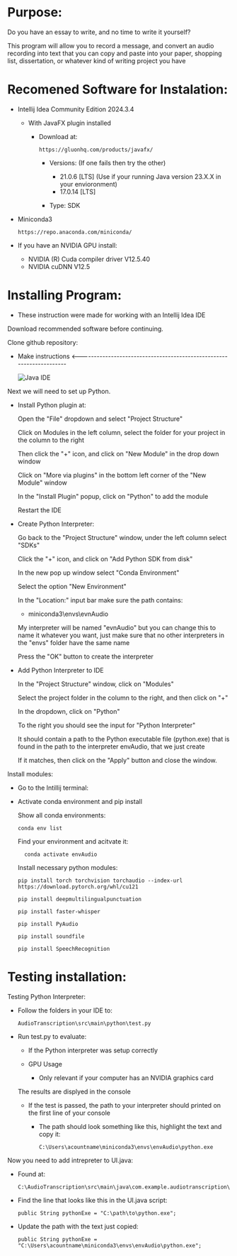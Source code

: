 # Purpose:

Do you have an essay to write, and no time to write it yourself?

This program will allow you to record a message, and convert an audio recording into text that you can copy and paste into your paper, shopping list, dissertation, or whatever kind of writing project you have


# Recomened Software for Instalation:

- Intellij Idea Community Edition 2024.3.4
  - With JavaFX plugin installed
    
    - Download at:
    
          https://gluonhq.com/products/javafx/
    
      - Versions: (If one fails then try the other)
        - 21.0.6 [LTS] (Use if your running Java version 23.X.X in your envioronment)
        - 17.0.14 [LTS]
    
      - Type: SDK

- Miniconda3

      https://repo.anaconda.com/miniconda/

- If you have an NVIDIA GPU install:
  - NVIDIA (R) Cuda compiler driver V12.5.40
  - NVIDIA cuDNN V12.5


# Installing Program:

- These instruction were made for working with an Intellij Idea IDE

Download recommended software before continuing.

Clone github repository:

  * Make instructions <---------------------------------------------------------------------

    ![Java IDE](https://github.com/user-attachments/assets/981bd7fd-4c48-4e73-8d66-636527f70055)


Next we will need to set up Python.

- Install Python plugin at:

  Open the "File" dropdown and select "Project Structure"

  Click on Modules in the left column, select the folder for your project in the column to the right

  Then click the "+" icon, and click on "New Module" in the drop down window

  Click on "More via plugins" in the bottom left corner of the "New Module" window

  In the "Install Plugin" popup, click on "Python" to add the module

  Restart the IDE

- Create Python Interpreter:

  Go back to the "Project Structure" window, under the left column select "SDKs"

  Click the "+" icon, and click on "Add Python SDK from disk"

  In the new pop up window select "Conda Environment"

  Select the option "New Environment"

  In the "Location:" input bar make sure the path contains: 

  - miniconda3\envs\evnAudio
  
  My interpreter will be named "evnAudio" but you can change this to name it whatever you want, just make sure that no other interpreters in the "envs" folder have the same name

  Press the "OK" button to create the interpreter

- Add Python Interpreter to IDE

  In the "Project Structure" window, click on "Modules"

  Select the project folder in the column to the right, and then click on "+"

  In the dropdown, click on "Python"

  To the right you should see the input for "Python Interpreter"

  It should contain a path to the Python executable file (python.exe) that is found in the path to the interpreter envAudio, that we just create

  If it matches, then click on the "Apply" button and close the window.

Install modules:

- Go to the Intillij terminal:

- Activate conda environment and pip install
  
  Show all conda environments:

      conda env list

  Find your environment and acitvate it:

        conda activate envAudio

  Install necessary python modules:

      pip install torch torchvision torchaudio --index-url https://download.pytorch.org/whl/cu121

      pip install deepmultilingualpunctuation

      pip install faster-whisper

      pip install PyAudio

      pip install soundfile

      pip install SpeechRecognition

# Testing installation:

Testing Python Interpreter:

- Follow the folders in your IDE to:

      AudioTranscription\src\main\python\test.py

- Run test.py to evaluate:

  - If the Python interpreter was setup correctly
      
  - GPU Usage

    - Only relevant if your computer has an NVIDIA graphics card

  The results are displyed in the console

  - If the test is passed, the path to your interpreter should printed on the first line of your console

    - The path should look something like this, highlight the text and copy it:

          C:\Users\acountname\miniconda3\envs\envAudio\python.exe

Now you need to add intrepreter to UI.java:

- Found at:

      C:\AudioTranscription\src\main\java\com.example.audiotranscription\UI.java

- Find the line that looks like this in the UI.java script:

      public String pythonExe = "C:\path\to\python.exe";

- Update the path with the text just copied:

      public String pythonExe = "C:\Users\acountname\miniconda3\envs\envAudio\python.exe";
